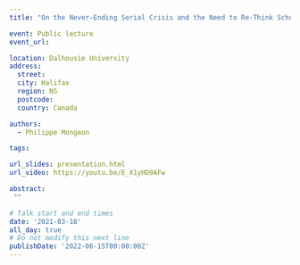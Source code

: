 ```yaml
---
title: "On the Never-Ending Serial Crisis and the Need to Re-Think Scholarly Publishing"

event: Public lecture
event_url: 

location: Dalhousie University
address:
  street: 
  city: Halifax
  region: NS
  postcode: 
  country: Canada

authors:
  - Philippe Mongeon

tags:

url_slides: presentation.html
url_video: https://youtu.be/E_X1yHD9AFw

abstract:
 ""

# Talk start and end times
date: '2021-03-18'
all_day: true
# Do not modify this next line
publishDate: '2022-06-15T00:00:00Z'
---
```

